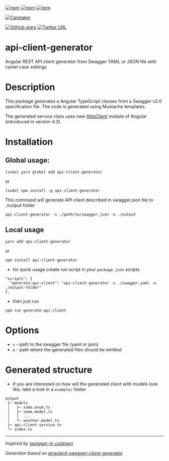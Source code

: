 [![npm](https://img.shields.io/npm/v/%40flowup/api-client-generator.svg)](https://www.npmjs.com/package/api-client-generator)
[![npm](https://img.shields.io/npm/l/%40flowup/api-client-generator.svg)](https://www.npmjs.com/package/api-client-generator)
[![npm](https://img.shields.io/npm/dm/%40flowup/api-client-generator.svg)](https://www.npmjs.com/package/api-client-generator)

[![Caretaker](https://img.shields.io/badge/caretaker-vmasek-blue.svg)](https://github.com/vmasek)

[![GitHub stars](https://img.shields.io/github/stars/flowup/api-client-generator.svg?style=social&label=Star)](https://github.com/flowup/api-client-generator)
[![Twitter URL](https://img.shields.io/twitter/url/http/flowup.cz.svg?style=social)](https://twitter.com/intent/tweet?text=Tool%20that%20lets%20you%20generate%20API%20client%20from%20a%20swagger%20file&hashtags=angular,swagger,api,angular5&url=https://github.com/flowup/api-client-generator)

# api-client-generator
Angular REST API client generator from Swagger YAML or JSON file with camel case settings

# Description
This package generates a Angular TypeScript classes from a Swagger v2.0 specification file. The code is generated using Mustache templates.

The generated service class uses new [HttpClient](https://angular.io/guide/http) module of Angular (introduced in version 4.3).

# Installation

## Global usage:

`[sudo] yarn global add api-client-generator`

or

`[sudo] npm install -g api-client-generator`

This command will generate API client described in swagger.json file to ./output folder

`api-client-generator -s ./path/to/swagger.json -o ./output`

## Local usage

`yarn add api-client-generator`

or

`npm install api-client-generator`

- for quick usage create run script in your `package.json` scripts
```
"scripts": {
  "generate-api-client": "api-client-generator -s ./swagger.yaml -o ./output-folder"
},
```
- then just run

`npm run generate-api-client`

# Options

 - `s` -  path to the swagger file (yaml or json)
 - `o` -  path where the generated files should be emitted

# Generated structure

- if you are interested on how will the generated client with models look like, take a look in a `example/` folder

```
output
 ├─ models
 │   ├─ some.enum.ts
 │   ├─ some.model.ts
 │   │  ...
 │   └─ another.model.ts
 ├─ api-client-service.ts
 └─ index.ts
```

-------

*Inspired by [swagger-js-codegen](https://github.com/wcandillon/swagger-js-codegen)*

*Generator based on [angular4-swagger-client-generator](https://github.com/lotjomik/angular4-swagger-client-generator)*
